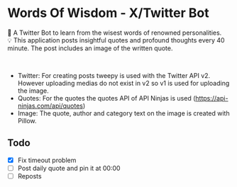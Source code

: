 # Words Of Wisdom - X/Twitter Bot

🧠 A Twitter Bot to learn from the wisest words of renowned personalities. <br>
💡 This application posts insightful quotes and profound thoughts every 40 minute. The post includes an image of the written quote.

<br>

* Twitter: For creating posts tweepy is used with the Twitter API v2. However uploading medias do not exist in v2 so v1 is used for uploading the image.
* Quotes: For the quotes the quotes API of API Ninjas is used (https://api-ninjas.com/api/quotes)
* Image: The quote, author and category text on the image is created with Pillow.


## Todo
* [x] Fix timeout problem
* [ ] Post daily quote and pin it at 00:00
* [ ] Reposts 
